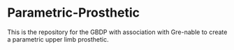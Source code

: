 # Parametric-Prosthetic
This is the repository for the GBDP with association with Gre-nable to create a parametric upper limb prosthetic.
